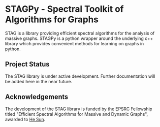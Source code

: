 # STAGPy - Spectral Toolkit of Algorithms for Graphs

STAG is a library providing efficient spectral algorithms for the analysis of massive graphs. STAGPy is a python wrapper around the underlying c++ library which provides convenient methods for learning on graphs in python.

## Project Status
The STAG library is under active development. Further documentation will be added here in the near future.

## Acknowledgements
The development of the STAG library is funded by the EPSRC Fellowship titled "Efficient Spectral Algorithms for Massive and Dynamic Graphs", awarded to [He Sun](https://homepages.inf.ed.ac.uk/hsun4/index.html).
